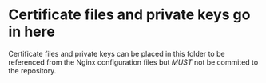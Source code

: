 # Certificate files and private keys go in here

Certificate files and private keys can be placed in this folder to be referenced from the Nginx configuration files but *MUST* not
be commited to the repository.
